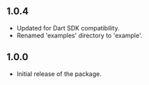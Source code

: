 ## 1.0.4

* Updated for Dart SDK compatibility.
* Renamed 'examples' directory to 'example'.

## 1.0.0

* Initial release of the package.